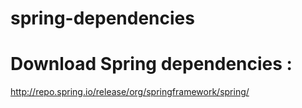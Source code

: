 # spring-dependencies

# Download Spring dependencies :
http://repo.spring.io/release/org/springframework/spring/

